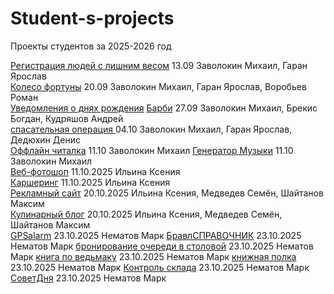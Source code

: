 # Student-s-projects
Проекты студентов за 2025-2026 год

[Регистрация людей с лишним весом](https://github.com/Sunder32/ASSADSAD) 13.09  Заволокин Михаил, Гаран Ярослав  
[Колесо фортуны](https://github.com/Sunder32/fortuna) 20.09 Заволокин Михаил, Гаран Ярослав, Воробьев Роман  
[Уведомления о днях рождения](https://github.com/Sunder32/YvedDr) [Барби](https://github.com/Sunder32/BarbE) 27.09 Заволокин Михаил, Брекис Богдан, Кудряшов Андрей  
[спасательная операция ](https://github.com/Sunder32/BoshBash) 04.10 Заволокин Михаил, Гаран Ярослав, Дедюхин Денис  
[Оффлайн читалка](https://github.com/Sunder32/Kniga) 11.10 Заволокин Михаил
[Генератор Музыки](https://github.com/Sunder32/Music) 11.10 Заволокин Михаил
<br>
[Веб-фотошоп](https://github.com/Hioka3/webphotoshop) 11.10.2025 Ильина Ксения <br>
[Каршеринг](https://github.com/Hioka3/carshering) 11.10.2025 Ильина Ксения <br>
[Рекламный сайт](https://github.com/Hioka3/coffim-sales-website) 20.10.2025 Ильина Ксения, Медведев Семён, Шайтанов Максим <br>
[Кулинарный блог](https://github.com/Hioka3/culinary-blog) 20.10.2025 Ильина Ксения, Медведев Семён, Шайтанов Максим <br>
[GPSalarm](https://github.com/nematovmark5-lgtm/GPSalarm.git) 23.10.2025 Нематов Марк
[БравлСПРАВОЧНИК](https://github.com/nematovmark5-lgtm/BravlSpravochnic.git) 23.10.2025 Нематов Марк
[бронирование очереди в столовой](https://github.com/nematovmark5-lgtm/OcheredStolovoy.git) 23.10.2025 Нематов Марк
[книга по ведьмаку](https://github.com/nematovmark5-lgtm/BooksVedmak.git) 23.10.2025 Нематов Марк
[книжная полка](https://github.com/nematovmark5-lgtm/booksPOLKA.git) 23.10.2025 Нематов Марк
[Контроль склада](https://github.com/nematovmark5-lgtm/KontrolSklada.git) 23.10.2025 Нематов Марк
[СоветДня](https://github.com/nematovmark5-lgtm/SovetDny.git) 23.10.2025 Нематов Марк
